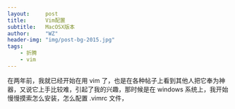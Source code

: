 ```yaml
---
layout:     post
title:      Vim配置
subtitle:   MacOSX版本
author:     "WZ"
header-img: "img/post-bg-2015.jpg"
tags:
    - 折腾
    - vim
---
```


在两年前，我就已经开始在用 vim 了，也是在各种帖子上看到其他人把它奉为神器，又说它上手比较难，引起了我的兴趣，那时候是在 windows 系统上，我开始慢慢摸索怎么安装，怎么配置 .vimrc 文件，
